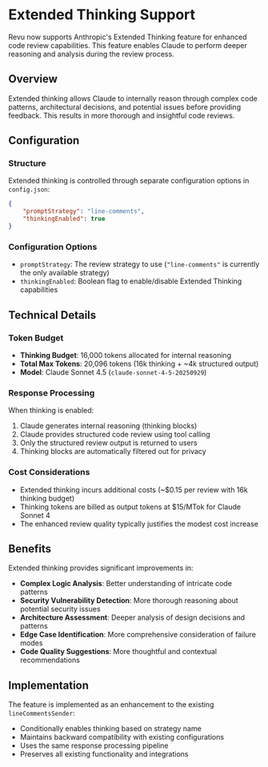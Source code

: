 # Extended Thinking Support

Revu now supports Anthropic's Extended Thinking feature for enhanced code review capabilities. This feature enables Claude to perform deeper reasoning and analysis during the review process.

## Overview

Extended thinking allows Claude to internally reason through complex code patterns, architectural decisions, and potential issues before providing feedback. This results in more thorough and insightful code reviews.

## Configuration

### Structure

Extended thinking is controlled through separate configuration options in `config.json`:

```json
{
    "promptStrategy": "line-comments",
    "thinkingEnabled": true
}
```

### Configuration Options

- `promptStrategy`: The review strategy to use (`"line-comments"` is currently the only available strategy)
- `thinkingEnabled`: Boolean flag to enable/disable Extended Thinking capabilities

## Technical Details

### Token Budget

- **Thinking Budget**: 16,000 tokens allocated for internal reasoning
- **Total Max Tokens**: 20,096 tokens (16k thinking + ~4k structured output)
- **Model**: Claude Sonnet 4.5 (`claude-sonnet-4-5-20250929`)

### Response Processing

When thinking is enabled:

1. Claude generates internal reasoning (thinking blocks)
2. Claude provides structured code review using tool calling
3. Only the structured review output is returned to users
4. Thinking blocks are automatically filtered out for privacy

### Cost Considerations

- Extended thinking incurs additional costs (~$0.15 per review with 16k thinking budget)
- Thinking tokens are billed as output tokens at $15/MTok for Claude Sonnet 4
- The enhanced review quality typically justifies the modest cost increase

## Benefits

Extended thinking provides significant improvements in:

- **Complex Logic Analysis**: Better understanding of intricate code patterns
- **Security Vulnerability Detection**: More thorough reasoning about potential security issues
- **Architecture Assessment**: Deeper analysis of design decisions and patterns
- **Edge Case Identification**: More comprehensive consideration of failure modes
- **Code Quality Suggestions**: More thoughtful and contextual recommendations

## Implementation

The feature is implemented as an enhancement to the existing `lineCommentsSender`:

- Conditionally enables thinking based on strategy name
- Maintains backward compatibility with existing configurations
- Uses the same response processing pipeline
- Preserves all existing functionality and integrations
